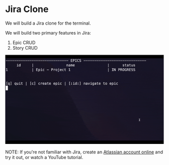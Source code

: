 # Jira Clone

We will build a Jira clone for the terminal.

We will build two primary features in Jira:

1. Epic CRUD
2. Story CRUD

![jira-gif](./jira-cli.gif)

NOTE: If you're not familiar with Jira, create an [Atlassian account online](https://www.atlassian.com/software/jira) and try it out, or watch a YouTube tutorial.